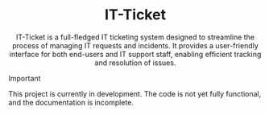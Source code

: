 <div align="center">

# IT-Ticket

IT-Ticket is a full-fledged IT ticketing system designed to streamline the process of managing IT requests and incidents. It provides a user-friendly interface for both end-users and IT support staff, enabling efficient tracking and resolution of issues.

</div>

>[!IMPORTANT]
> This project is currently in development. The code is not yet fully functional, and the documentation is incomplete.
